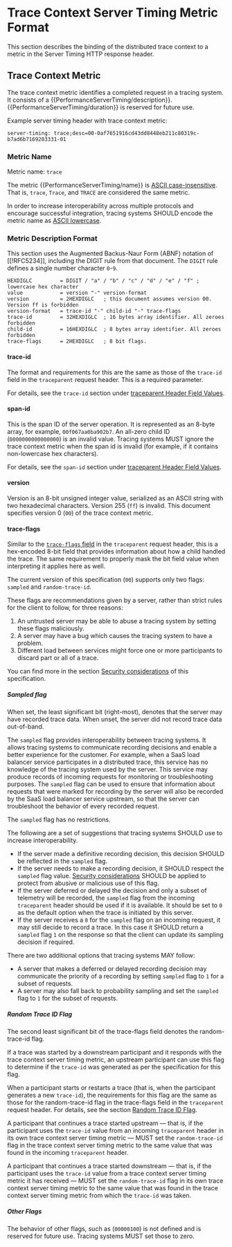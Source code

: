 # Trace Context Server Timing Metric Format

This section describes the binding of the distributed trace context to a metric in the Server Timing HTTP response header.

## Trace Context Metric

The trace context metric identifies a completed request in a tracing system.
It consists of a {{PerformanceServerTiming/description}}.
{{PerformanceServerTiming/duration}} is reserved for future use.

Example server timing header with trace context metric:

```
server-timing: trace;desc=00-0af7651916cd43dd8448eb211c80319c-b7ad6b7169203331-01
```

### Metric Name

Metric name: `trace`

The metric {{PerformanceServerTiming/name}} is [ASCII case-insensitive](https://infra.spec.whatwg.org/#ascii-case-insensitive). That is, `trace`, `Trace`, and `TRACE` are considered the same metric.

In order to increase interoperability across multiple protocols and encourage successful integration, tracing systems SHOULD encode the metric name as [ASCII lowercase](https://infra.spec.whatwg.org/#ascii-lowercase).

### Metric Description Format

This section uses the Augmented Backus-Naur Form (ABNF) notation of [[!RFC5234]], including the DIGIT rule from that document. The `DIGIT` rule defines a single number character `0`-`9`.

```abnf
HEXDIGLC         = DIGIT / "a" / "b" / "c" / "d" / "e" / "f" ; lowercase hex character
value            = version "-" version-format
version          = 2HEXDIGLC   ; this document assumes version 00. Version ff is forbidden
version-format   = trace-id "-" child-id "-" trace-flags
trace-id         = 32HEXDIGLC  ; 16 bytes array identifier. All zeroes forbidden
child-id         = 16HEXDIGLC  ; 8 bytes array identifier. All zeroes forbidden
trace-flags      = 2HEXDIGLC   ; 8 bit flags.
```

#### trace-id

The format and requirements for this are the same as those of the `trace-id` field in the `traceparent` request header. This is a required parameter.

For details, see the `trace-id` section under [traceparent Header Field Values](#traceparent-header-field-values).

#### span-id

This is the span ID of the server operation. It is represented as an 8-byte array, for example, `00f067aa0ba902b7`. An all-zero child ID (`0000000000000000`) is an invalid value. Tracing systems MUST ignore the trace context metric when the span id is invalid (for example, if it contains non-lowercase hex characters).

For details, see the `span-id` section under [traceparent Header Field Values](#traceparent-header-field-values).

#### version

Version is an 8-bit unsigned integer value, serialized as an ASCII string with two hexadecimal characters. Version 255 (`ff`) is invalid. This document specifies version 0 (`00`) of the trace context metric.

#### trace-flags

Similar to the [`trace-flags` field](#trace-flags) in the `traceparent` request header, this is a hex-encoded <a data-cite='!BIT-FIELD#firstHeading'>8-bit field</a> that provides information about how a child handled the trace. The same requirement to properly mask the bit field value when interpreting it applies here as well.

The current version of this specification (`00`) supports only two flags: `sampled` and `random-trace-id`.

These flags are recommendations given by a server, rather than strict rules for the client to follow, for three reasons:

1. An untrusted server may be able to abuse a tracing system by setting these flags maliciously.
2. A server may have a bug which causes the tracing system to have a problem.
3. Different load between services might force one or more participants to discard part or all of a trace.

You can find more in the section [Security considerations](#security-considerations) of this specification.

##### Sampled flag

When set, the least significant bit (right-most), denotes that the server may have recorded trace data. When unset, the server did not record trace data out-of-band.

The `sampled` flag provides interoperability between tracing systems. It allows tracing systems to communicate recording decisions and enable a better experience for the customer. For example, when a SaaS load balancer service participates in a <a>distributed trace</a>, this service has no knowledge of the tracing system used by the server. This service may produce records of incoming requests for monitoring or troubleshooting purposes. The `sampled` flag can be used to ensure that information about requests that were marked for recording by the server will also be recorded by the SaaS load balancer service upstream, so that the server can troubleshoot the behavior of every recorded request.

The `sampled` flag has no restrictions.

The following are a set of suggestions that tracing systems SHOULD use to increase interoperability.

- If the server made a definitive recording decision, this decision SHOULD be reflected in the `sampled` flag.
- If the server needs to make a recording decision, it SHOULD respect the `sampled` flag value.
  [Security considerations](#security-considerations) SHOULD be applied to protect from abusive or malicious use of this flag.
- If the server deferred or delayed the decision and only a subset of telemetry will be recorded, the `sampled` flag from the incoming `traceparent` header should be used if it is available. It should be set to `0` as the default option when the trace is initiated by this server.
- If the server receives a `0` for the `sampled` flag on an incoming request, it may still decide to record a trace. In this case it SHOULD return a `sampled` flag `1` on the response so that the client can update its sampling decision if required.

There are two additional options that tracing systems MAY follow:

- A server that makes a deferred or delayed recording decision may communicate the priority of a recording by setting `sampled` flag to `1` for a subset of requests.
- A server may also fall back to probability sampling and set the `sampled` flag to `1` for the subset of requests.

##### Random Trace ID Flag

The second least significant bit of the trace-flags field denotes the random-trace-id flag.

If a trace was started by a downstream participant and it responds with the trace context server timing metric, an upstream participant can use this flag to determine if the `trace-id` was generated as per
the specification for this flag.

When a participant starts or restarts a trace (that is, when the participant generates a new `trace-id`), the requirements for this flag are the same as those for the random-trace-id flag in the trace-flags field in the `traceparent` request header. For details, see the section [Random Trace ID Flag](#random-trace-id-flag).

A participant that continues a trace started upstream &mdash; that is, if the participant uses the `trace-id` value from an incoming `traceparent` header in its own trace context server timing metric &mdash; MUST set the `random-trace-id` flag in the trace context server timing metric to the same value that was found in the incoming `traceparent` header.

A participant that continues a trace started downstream &mdash; that is, if the participant uses the `trace-id` value from a trace context server timing metric it has received &mdash; MUST set the `random-trace-id` flag in its own trace context server timing metric to the same value that was found in the trace context server timing metric from which the `trace-id` was taken.

##### Other Flags

The behavior of other flags, such as (`00000100`) is not defined and is reserved for future use. Tracing systems MUST set those to zero.

